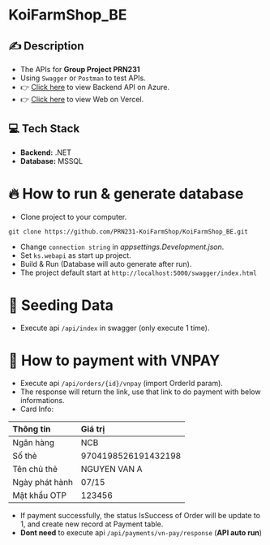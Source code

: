 # KoiFarmShop_BE

## ✍️ Description
* The APIs for **Group Project PRN231**
* Using `Swagger` or `Postman` to test APIs.
* 👉 [Click here](#) to view Backend API on Azure.
* 👉 [Click here](#) to view Web on Vercel.

## 💻 Tech Stack

* **Backend:** .NET
* **Database:** MSSQL

# 🔥 How to run & generate database
* Clone project to your computer.
```
git clone https://github.com/PRN231-KoiFarmShop/KoiFarmShop_BE.git

```
* Change `connection string` in *appsettings.Development.json*.
* Set `ks.webapi` as start up project.
* Build & Run (Database will auto generate after run).
* The project default start at `http://localhost:5000/swagger/index.html`

# 🌱 Seeding Data
* Execute api `/api/index` in swagger (only execute 1 time).

# 🌱 How to payment with VNPAY
* Execute api `/api/orders/{id}/vnpay` (import OrderId param).
* The response will return the link, use that link to do payment with below informations.
* Card Info:

| Thông tin      | Giá trị             |
| :--------------| :------------------ |
| Ngân hàng      | NCB                 |
| Số thẻ         | 9704198526191432198 |
| Tên chủ thẻ    | NGUYEN VAN A        |
| Ngày phát hành | 07/15               |
| Mật khẩu OTP   | 123456              |

* If payment successfully, the status IsSuccess of Order will be update to 1, and create new record at Payment table.
* **Dont need** to execute api `/api/payments/vn-pay/response` (**API auto run**)